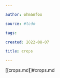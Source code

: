 ```yaml
---

author: ohmanfoo

source: #todo

tags: 

created: 2022-08-07

title: crops

---
```

[[crops.md]]#crops.md